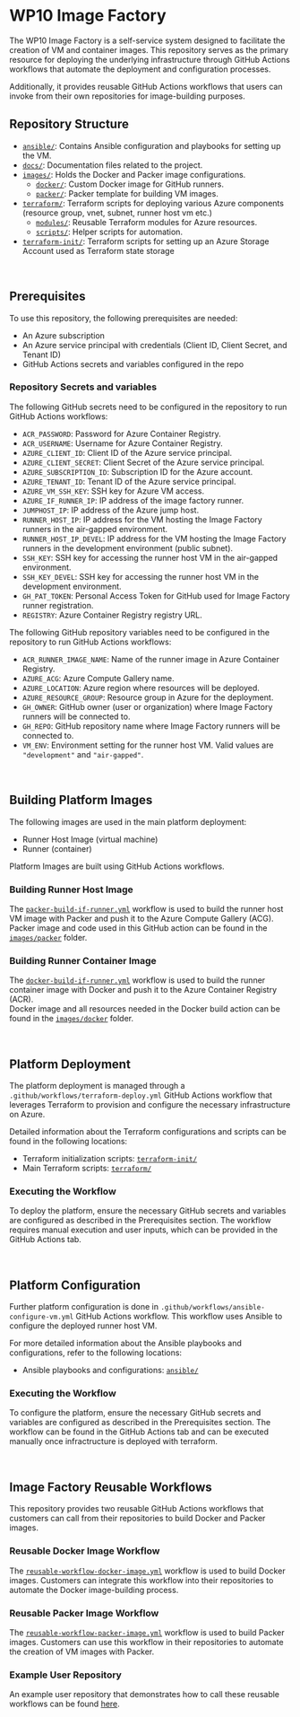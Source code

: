 # WP10 Image Factory

The WP10 Image Factory is a self-service system designed to facilitate the creation of VM and container images. This repository serves as the primary resource for deploying the underlying infrastructure through GitHub Actions workflows that automate the deployment and configuration processes.

Additionally, it provides reusable GitHub Actions workflows that users can invoke from their own repositories for image-building purposes.


## Repository Structure

- [`ansible/`](./ansible/): Contains Ansible configuration and playbooks for setting up the VM.
- [`docs/`](./docs/): Documentation files related to the project.
- [`images/`](./images/): Holds the Docker and Packer image configurations.
  - [`docker/`](./images/docker/): Custom Docker image for GitHub runners.
  - [`packer/`](./images/packer/): Packer template for building VM images.
- [`terraform/`](./terraform/): Terraform scripts for deploying various Azure components (resource group, vnet, subnet, runner host vm etc.)
  - [`modules/`](./terraform/modules/): Reusable Terraform modules for Azure resources.
  - [`scripts/`](./terraform/scripts/): Helper scripts for automation.
- [`terraform-init/`](./terraform-init/): Terraform scripts for setting up an Azure Storage Account used as Terraform state storage

<br />

## Prerequisites

To use this repository, the following prerequisites are needed:

- An Azure subscription
- An Azure service principal with credentials (Client ID, Client Secret, and Tenant ID)
- GitHub Actions secrets and variables configured in the repo

### Repository Secrets and variables

The following GitHub secrets need to be configured in the repository to run GitHub Actions workflows:

- `ACR_PASSWORD`: Password for Azure Container Registry.
- `ACR_USERNAME`: Username for Azure Container Registry.
- `AZURE_CLIENT_ID`: Client ID of the Azure service principal.
- `AZURE_CLIENT_SECRET`: Client Secret of the Azure service principal.
- `AZURE_SUBSCRIPTION_ID`: Subscription ID for the Azure account.
- `AZURE_TENANT_ID`: Tenant ID of the Azure service principal.
- `AZURE_VM_SSH_KEY`: SSH key for Azure VM access.
- `AZURE_IF_RUNNER_IP`: IP address of the image factory runner.
- `JUMPHOST_IP`: IP address of the Azure jump host.
- `RUNNER_HOST_IP`: IP address for the VM hosting the Image Factory runners in the air-gapped environment.
- `RUNNER_HOST_IP_DEVEL`: IP address for the VM hosting the Image Factory runners in the development environment (public subnet).
- `SSH_KEY`: SSH key for accessing the runner host VM in the air-gapped environment.
- `SSH_KEY_DEVEL`: SSH key for accessing the runner host VM in the development environment.
- `GH_PAT_TOKEN`: Personal Access Token for GitHub used for Image Factory runner registration.
- `REGISTRY`: Azure Container Registry registry URL.

The following GitHub repository variables need to be configured in the repository to run GitHub Actions workflows:

- `ACR_RUNNER_IMAGE_NAME`: Name of the runner image in Azure Container Registry.
- `AZURE_ACG`: Azure Compute Gallery name.
- `AZURE_LOCATION`: Azure region where resources will be deployed.
- `AZURE_RESOURCE_GROUP`: Resource group in Azure for the deployment.
- `GH_OWNER`: GitHub owner (user or organization) where Image Factory runners will be connected to.
- `GH_REPO`: GitHub repository name where Image Factory runners will be connected to.
- `VM_ENV`: Environment setting for the runner host VM. Valid values are `"development"` and `"air-gapped"`.

<br />

## Building Platform Images

The following images are used in the main platform deployment:
- Runner Host Image (virtual machine)
- Runner (container)  

Platform Images are built using GitHub Actions workflows. 

### Building Runner Host Image

The [`packer-build-if-runner.yml`](.github/workflows/packer-build-if-vm.yml) workflow is used to build the runner host VM image with Packer and push it to the Azure Compute Gallery (ACG).  
Packer image and code used in this GitHub action can be found in the [`images/packer`](./images/packer) folder.

### Building Runner Container Image

The [`docker-build-if-runner.yml`](.github/workflows/docker-build-if-runner.yml) workflow is used to build the runner container image with Docker and push it to the Azure Container Registry (ACR).  
Docker image and all resources needed in the Docker build action can be found in the [`images/docker`](./images/docker) folder.

<br />

## Platform Deployment

The platform deployment is managed through a `.github/workflows/terraform-deploy.yml` GitHub Actions workflow that leverages Terraform to provision and configure the necessary infrastructure on Azure.

Detailed information about the Terraform configurations and scripts can be found in the following locations:
- Terraform initialization scripts: [`terraform-init/`](./terraform-init/)
- Main Terraform scripts: [`terraform/`](./terraform/)

### Executing the Workflow

To deploy the platform, ensure the necessary GitHub secrets and variables are configured as described in the Prerequisites section. The workflow requires manual execution and user inputs, which can be provided in the GitHub Actions tab.

<br />

## Platform Configuration

Further platform configuration is done in `.github/workflows/ansible-configure-vm.yml` GitHub Actions workflow. This workflow uses Ansible to configure the deployed runner host VM.

For more detailed information about the Ansible playbooks and configurations, refer to the following locations:
- Ansible playbooks and configurations: [`ansible/`](./ansible/)

### Executing the Workflow

To configure the platform, ensure the necessary GitHub secrets and variables are configured as described in the Prerequisites section. The workflow can be found in the GitHub Actions tab and can be executed manually once infractructure is deployed with terraform.

<br />

## Image Factory Reusable Workflows

This repository provides two reusable GitHub Actions workflows that customers can call from their repositories to build Docker and Packer images.

### Reusable Docker Image Workflow

The [`reusable-workflow-docker-image.yml`](./.github/workflows/reusable-workflow-docker-image.yml) workflow is used to build Docker images. Customers can integrate this workflow into their repositories to automate the Docker image-building process.

### Reusable Packer Image Workflow

The [`reusable-workflow-packer-image.yml`](./.github/workflows/reusable-workflow-packer-image.yml) workflow is used to build Packer images. Customers can use this workflow in their repositories to automate the creation of VM images with Packer.

### Example User Repository

An example user repository that demonstrates how to call these reusable workflows can be found [here](https://github.com/comsysto/wp10-image-factory-user).
